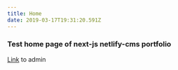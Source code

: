 ```yaml
---
title: Home
date: 2019-03-17T19:31:20.591Z
---
```

### Test home page of next-js netlify-cms portfolio

[Link](/static/admin) to admin
